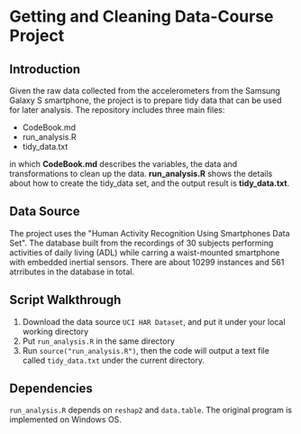 # Getting and Cleaning Data-Course Project
## Introduction
Given the raw data collected from the accelerometers from the Samsung Galaxy S smartphone, the project is to prepare tidy data that can be used for later analysis. The repository includes three main files:

* CodeBook.md
* run_analysis.R
* tidy_data.txt

in which **CodeBook.md** describes the variables, the data and transformations to clean up the data. **run_analysis.R** shows the details about how to create the tidy_data set, and the output result is **tidy_data.txt**.

## Data Source
The project uses the "Human Activity Recognition Using Smartphones Data Set". The database built from the recordings of 30 subjects performing activities of daily living (ADL) while carring a waist-mounted smartphone with embedded inertial sensors. There are about 10299 instances and 561 atrributes in the database in total. 

## Script Walkthrough
1. Download the data source ```UCI HAR Dataset```, and put it under your local working directory
2. Put ```run_analysis.R``` in the same directory
3. Run ```source("run_analysis.R")```, then the code will output a text file called ```tidy_data.txt``` under the current directory.

## Dependencies
```run_analysis.R``` depends on ```reshap2``` and ```data.table```. The original program is implemented on Windows OS.